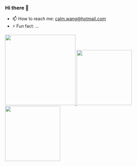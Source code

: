 ### Hi there 👋

<!--
**calmw/calmw** is a ✨ _special_ ✨ repository because its `README.md` (this file) appears on your GitHub profile.

Here are some ideas to get you started:

- 🔭 I’m currently working on ...
- 🌱 I’m currently learning ...
- 👯 I’m looking to collaborate on ...
- 🤔 I’m looking for help with ...
- 💬 Ask me about ...
- 📫 How to reach me: ...
- 😄 Pronouns: ...
- ⚡ Fun fact: ...
-->


- 📫 How to reach me: calm.wang@hotmail.com
- ⚡ Fun fact: ...

  
<a href="/">
  <img height="230em" src="https://github-profile-summary-cards.vercel.app/api/cards/profile-details?username=calmw&theme=github">
  <img height="180em" src="https://github-readme-stats.vercel.app/api?username=calmw&show_icons=true&include_all_commits=true&count_private=true" />
  <img height="180em" src="https://github-readme-stats.vercel.app/api/top-langs?username=calmw&layout=compact&exclude_repo=Android_Homework,rinchannowww.github.io&langs_count=8" />
</a>
